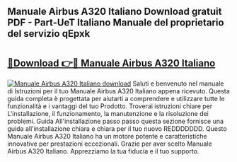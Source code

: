 ## Manuale Airbus A320 Italiano Download gratuit PDF - Part-UeT Italiano Manuale del proprietario del servizio qEpxk

# <h2><a href="http://dfed6xw.blite.top/?on=Manuale+Airbus+A320+Italiano">🔗Download 👉🔴 Manuale Airbus A320 Italiano</a></h2>

[![Manuale Airbus A320 Italiano download](https://i.imgur.com/lujVjoI.png)](http://dfed6xw.blite.top/?on=Manuale+Airbus+A320+Italiano)
Saluti e benvenuto nel manuale di Istruzioni per il tuo Manuale Airbus A320 Italiano appena ricevuto. Questa guida completa è progettata per aiutarti a comprendere e utilizzare tutte le funzionalità e i vantaggi del tuo Prodotto. Troverai istruzioni chiare per L'installazione, il funzionamento, la manutenzione e la risoluzione dei problemi. Guida All'installazione passo passo questa sezione fornisce una guida all'installazione chiara e chiara per il tuo nuovo REDDDDDDD. Questo Manuale Airbus A320 Italiano ha un motore potente e caratteristiche innovative per prestazioni eccezionali. Grazie per aver scelto Manuale Airbus A320 Italiano. Apprezziamo la tua fiducia e il tuo supporto.
